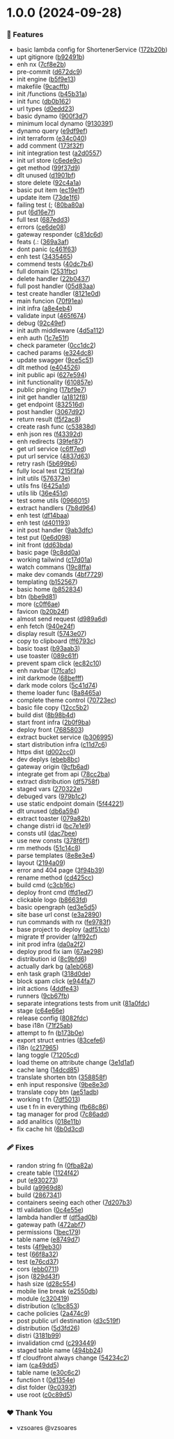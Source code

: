 # 1.0.0 (2024-09-28)


### 🚀 Features

- basic lambda config for ShortenerService ([172b20b](https://github.com/vzsoares/short-url/commit/172b20b))
- upt gitignore ([b92491b](https://github.com/vzsoares/short-url/commit/b92491b))
- enh nx ([7cf8e2b](https://github.com/vzsoares/short-url/commit/7cf8e2b))
- pre-commit ([d672dc9](https://github.com/vzsoares/short-url/commit/d672dc9))
- init engine ([b5f9e13](https://github.com/vzsoares/short-url/commit/b5f9e13))
- makefile ([9cacffb](https://github.com/vzsoares/short-url/commit/9cacffb))
- init /functions ([b45b31a](https://github.com/vzsoares/short-url/commit/b45b31a))
- init func ([db0b162](https://github.com/vzsoares/short-url/commit/db0b162))
- url types ([d0edd23](https://github.com/vzsoares/short-url/commit/d0edd23))
- basic dynamo ([900f3d7](https://github.com/vzsoares/short-url/commit/900f3d7))
- minimum local dynamo ([9130391](https://github.com/vzsoares/short-url/commit/9130391))
- dynamo query ([e9df9ef](https://github.com/vzsoares/short-url/commit/e9df9ef))
- init terraform ([e34c040](https://github.com/vzsoares/short-url/commit/e34c040))
- add comment ([173f32f](https://github.com/vzsoares/short-url/commit/173f32f))
- init integration test ([a2d0557](https://github.com/vzsoares/short-url/commit/a2d0557))
- init url store ([c6ede9c](https://github.com/vzsoares/short-url/commit/c6ede9c))
- get method ([99f37d9](https://github.com/vzsoares/short-url/commit/99f37d9))
- dlt unused ([d1901bf](https://github.com/vzsoares/short-url/commit/d1901bf))
- store delete ([92c4a1a](https://github.com/vzsoares/short-url/commit/92c4a1a))
- basic put item ([ec19e1f](https://github.com/vzsoares/short-url/commit/ec19e1f))
- update item ([73de1f6](https://github.com/vzsoares/short-url/commit/73de1f6))
- failing test (; ([80ba80a](https://github.com/vzsoares/short-url/commit/80ba80a))
- put ([6d16e7f](https://github.com/vzsoares/short-url/commit/6d16e7f))
- full test ([687edd3](https://github.com/vzsoares/short-url/commit/687edd3))
- errors ([ce6de08](https://github.com/vzsoares/short-url/commit/ce6de08))
- gateway responder ([c81dc6d](https://github.com/vzsoares/short-url/commit/c81dc6d))
- feats (.: ([369a3af](https://github.com/vzsoares/short-url/commit/369a3af))
- dont panic ([c461f63](https://github.com/vzsoares/short-url/commit/c461f63))
- enh test ([3435465](https://github.com/vzsoares/short-url/commit/3435465))
- commend tests ([40dc7b4](https://github.com/vzsoares/short-url/commit/40dc7b4))
- full domain ([2531fbc](https://github.com/vzsoares/short-url/commit/2531fbc))
- delete handler ([22b0437](https://github.com/vzsoares/short-url/commit/22b0437))
- full post handler ([05d83aa](https://github.com/vzsoares/short-url/commit/05d83aa))
- test create handler ([8121e0d](https://github.com/vzsoares/short-url/commit/8121e0d))
- main funcion ([70f91ea](https://github.com/vzsoares/short-url/commit/70f91ea))
- init infra ([a8e4eb4](https://github.com/vzsoares/short-url/commit/a8e4eb4))
- validate input ([465f674](https://github.com/vzsoares/short-url/commit/465f674))
- debug ([92c49ef](https://github.com/vzsoares/short-url/commit/92c49ef))
- init auth middleware ([4d5a112](https://github.com/vzsoares/short-url/commit/4d5a112))
- enh auth ([1c7e51f](https://github.com/vzsoares/short-url/commit/1c7e51f))
- check parameter ([0cc1dc2](https://github.com/vzsoares/short-url/commit/0cc1dc2))
- cached params ([e324dc8](https://github.com/vzsoares/short-url/commit/e324dc8))
- update swagger ([9ce5c51](https://github.com/vzsoares/short-url/commit/9ce5c51))
- dlt method ([e404526](https://github.com/vzsoares/short-url/commit/e404526))
- init public api ([627e594](https://github.com/vzsoares/short-url/commit/627e594))
- init functionality ([610857e](https://github.com/vzsoares/short-url/commit/610857e))
- public pinging ([17bf9e7](https://github.com/vzsoares/short-url/commit/17bf9e7))
- init get handler ([a1812f8](https://github.com/vzsoares/short-url/commit/a1812f8))
- get endpoint ([832516d](https://github.com/vzsoares/short-url/commit/832516d))
- post handler ([3067d92](https://github.com/vzsoares/short-url/commit/3067d92))
- return result ([f5f2ac8](https://github.com/vzsoares/short-url/commit/f5f2ac8))
- create rash func ([c53838d](https://github.com/vzsoares/short-url/commit/c53838d))
- enh json res ([f43392d](https://github.com/vzsoares/short-url/commit/f43392d))
- enh redirects ([39fef87](https://github.com/vzsoares/short-url/commit/39fef87))
- get url service ([c6ff7ed](https://github.com/vzsoares/short-url/commit/c6ff7ed))
- put url service ([4837d63](https://github.com/vzsoares/short-url/commit/4837d63))
- retry rash ([5b699b6](https://github.com/vzsoares/short-url/commit/5b699b6))
- fully local test ([215f3fa](https://github.com/vzsoares/short-url/commit/215f3fa))
- init utils ([576373e](https://github.com/vzsoares/short-url/commit/576373e))
- utils fns ([6425a1d](https://github.com/vzsoares/short-url/commit/6425a1d))
- utils lib ([36e451d](https://github.com/vzsoares/short-url/commit/36e451d))
- test some utils ([0966015](https://github.com/vzsoares/short-url/commit/0966015))
- extract handlers ([7b8d964](https://github.com/vzsoares/short-url/commit/7b8d964))
- enh test ([df14baa](https://github.com/vzsoares/short-url/commit/df14baa))
- enh test ([d401193](https://github.com/vzsoares/short-url/commit/d401193))
- init post handler ([9ab3dfc](https://github.com/vzsoares/short-url/commit/9ab3dfc))
- test put ([0e6d098](https://github.com/vzsoares/short-url/commit/0e6d098))
- init front ([dd63bda](https://github.com/vzsoares/short-url/commit/dd63bda))
- basic page ([9c8dd0a](https://github.com/vzsoares/short-url/commit/9c8dd0a))
- working tailwind ([c17d01a](https://github.com/vzsoares/short-url/commit/c17d01a))
- watch commans ([19c8ffa](https://github.com/vzsoares/short-url/commit/19c8ffa))
- make dev comands ([4bf7729](https://github.com/vzsoares/short-url/commit/4bf7729))
- templating ([b152567](https://github.com/vzsoares/short-url/commit/b152567))
- basic home ([b852834](https://github.com/vzsoares/short-url/commit/b852834))
- btn ([bbe9d81](https://github.com/vzsoares/short-url/commit/bbe9d81))
- more ([c0ff6ae](https://github.com/vzsoares/short-url/commit/c0ff6ae))
- favicon ([b20b24f](https://github.com/vzsoares/short-url/commit/b20b24f))
- almost send request ([d989a6d](https://github.com/vzsoares/short-url/commit/d989a6d))
- enh fetch ([940e24f](https://github.com/vzsoares/short-url/commit/940e24f))
- display result ([5743e07](https://github.com/vzsoares/short-url/commit/5743e07))
- copy to clipboard ([ff6793c](https://github.com/vzsoares/short-url/commit/ff6793c))
- basic toast ([b93aab3](https://github.com/vzsoares/short-url/commit/b93aab3))
- use toaster ([089c61f](https://github.com/vzsoares/short-url/commit/089c61f))
- prevent spam click ([ec82c10](https://github.com/vzsoares/short-url/commit/ec82c10))
- enh navbar ([17fcafc](https://github.com/vzsoares/short-url/commit/17fcafc))
- init darkmode ([68befff](https://github.com/vzsoares/short-url/commit/68befff))
- dark mode colors ([5c41d74](https://github.com/vzsoares/short-url/commit/5c41d74))
- theme loader func ([8a8465a](https://github.com/vzsoares/short-url/commit/8a8465a))
- complete theme control ([70723ec](https://github.com/vzsoares/short-url/commit/70723ec))
- basic file copy ([12cc5b2](https://github.com/vzsoares/short-url/commit/12cc5b2))
- build dist ([8b98b4d](https://github.com/vzsoares/short-url/commit/8b98b4d))
- start front infra ([2b0f9ba](https://github.com/vzsoares/short-url/commit/2b0f9ba))
- deploy front ([7685803](https://github.com/vzsoares/short-url/commit/7685803))
- extract bucket service ([b306995](https://github.com/vzsoares/short-url/commit/b306995))
- start distribution infra ([c11d7c6](https://github.com/vzsoares/short-url/commit/c11d7c6))
- https dist ([d002cc0](https://github.com/vzsoares/short-url/commit/d002cc0))
- dev deplys ([ebeb8bc](https://github.com/vzsoares/short-url/commit/ebeb8bc))
- gateway origin ([9cfb6ad](https://github.com/vzsoares/short-url/commit/9cfb6ad))
- integrate get from api ([78cc2ba](https://github.com/vzsoares/short-url/commit/78cc2ba))
- extract distribution ([df5758f](https://github.com/vzsoares/short-url/commit/df5758f))
- staged vars ([270322e](https://github.com/vzsoares/short-url/commit/270322e))
- debuged vars ([979b1c2](https://github.com/vzsoares/short-url/commit/979b1c2))
- use static endpoint domain ([5f44221](https://github.com/vzsoares/short-url/commit/5f44221))
- dlt unused ([db6a594](https://github.com/vzsoares/short-url/commit/db6a594))
- extract toaster ([079a82b](https://github.com/vzsoares/short-url/commit/079a82b))
- change distri id ([bc7e1e9](https://github.com/vzsoares/short-url/commit/bc7e1e9))
- consts util ([dac7bee](https://github.com/vzsoares/short-url/commit/dac7bee))
- use new consts ([378f6f1](https://github.com/vzsoares/short-url/commit/378f6f1))
- rm methods ([51c14c8](https://github.com/vzsoares/short-url/commit/51c14c8))
- parse templates ([8e8e3e4](https://github.com/vzsoares/short-url/commit/8e8e3e4))
- layout ([2194a09](https://github.com/vzsoares/short-url/commit/2194a09))
- error and 404 page ([3f94b39](https://github.com/vzsoares/short-url/commit/3f94b39))
- rename method ([cd425cc](https://github.com/vzsoares/short-url/commit/cd425cc))
- build cmd ([c3cb16c](https://github.com/vzsoares/short-url/commit/c3cb16c))
- deploy front cmd ([ffd1ed7](https://github.com/vzsoares/short-url/commit/ffd1ed7))
- clickable logo ([b8663fd](https://github.com/vzsoares/short-url/commit/b8663fd))
- basic opengraph ([ed3e5d5](https://github.com/vzsoares/short-url/commit/ed3e5d5))
- site base url const ([e3a2890](https://github.com/vzsoares/short-url/commit/e3a2890))
- run commands with nx ([fe9783f](https://github.com/vzsoares/short-url/commit/fe9783f))
- base project to deploy ([adf51cb](https://github.com/vzsoares/short-url/commit/adf51cb))
- migrate tf provider ([a1f92cf](https://github.com/vzsoares/short-url/commit/a1f92cf))
- init prod infra ([da0a2f2](https://github.com/vzsoares/short-url/commit/da0a2f2))
- deploy prod fix iam ([67ae298](https://github.com/vzsoares/short-url/commit/67ae298))
- distribution id ([8c9bfd6](https://github.com/vzsoares/short-url/commit/8c9bfd6))
- actually dark bg ([a1eb068](https://github.com/vzsoares/short-url/commit/a1eb068))
- enh task graph ([318d0de](https://github.com/vzsoares/short-url/commit/318d0de))
- block spam click ([e944fa7](https://github.com/vzsoares/short-url/commit/e944fa7))
- init actions ([4ddfe43](https://github.com/vzsoares/short-url/commit/4ddfe43))
- runners ([9cb67fb](https://github.com/vzsoares/short-url/commit/9cb67fb))
- separate integrations tests from unit ([81a0fdc](https://github.com/vzsoares/short-url/commit/81a0fdc))
- stage ([c64e66e](https://github.com/vzsoares/short-url/commit/c64e66e))
- release config ([8082fdc](https://github.com/vzsoares/short-url/commit/8082fdc))
- base i18n ([71f25ab](https://github.com/vzsoares/short-url/commit/71f25ab))
- attempt to fn ([b173b0e](https://github.com/vzsoares/short-url/commit/b173b0e))
- export struct entries ([83cefe6](https://github.com/vzsoares/short-url/commit/83cefe6))
- i18n ([c217965](https://github.com/vzsoares/short-url/commit/c217965))
- lang toggle ([71205cd](https://github.com/vzsoares/short-url/commit/71205cd))
- load theme on attribute change ([3e1d1af](https://github.com/vzsoares/short-url/commit/3e1d1af))
- cache lang ([14dcd85](https://github.com/vzsoares/short-url/commit/14dcd85))
- translate shorten btn ([358858f](https://github.com/vzsoares/short-url/commit/358858f))
- enh input responsive ([9be8e3d](https://github.com/vzsoares/short-url/commit/9be8e3d))
- translate copy btn ([ae51adb](https://github.com/vzsoares/short-url/commit/ae51adb))
- working t fn ([7df5013](https://github.com/vzsoares/short-url/commit/7df5013))
- use t fn in everything ([fb68c86](https://github.com/vzsoares/short-url/commit/fb68c86))
- tag manager for prod ([7c86add](https://github.com/vzsoares/short-url/commit/7c86add))
- add analitics ([018e11b](https://github.com/vzsoares/short-url/commit/018e11b))
- fix cache hit ([6b0d3cd](https://github.com/vzsoares/short-url/commit/6b0d3cd))

### 🩹 Fixes

- randon string fn ([0fba82a](https://github.com/vzsoares/short-url/commit/0fba82a))
- create table ([1124f42](https://github.com/vzsoares/short-url/commit/1124f42))
- put ([e930273](https://github.com/vzsoares/short-url/commit/e930273))
- build ([a9969d8](https://github.com/vzsoares/short-url/commit/a9969d8))
- build ([2867341](https://github.com/vzsoares/short-url/commit/2867341))
- containers seeing each other ([7d207b3](https://github.com/vzsoares/short-url/commit/7d207b3))
- ttl validation ([0c4e55e](https://github.com/vzsoares/short-url/commit/0c4e55e))
- lambda handler tf ([df5ad0b](https://github.com/vzsoares/short-url/commit/df5ad0b))
- gateway path ([472abf7](https://github.com/vzsoares/short-url/commit/472abf7))
- permissions ([1bec179](https://github.com/vzsoares/short-url/commit/1bec179))
- table name ([e8749d7](https://github.com/vzsoares/short-url/commit/e8749d7))
- tests ([4f9eb30](https://github.com/vzsoares/short-url/commit/4f9eb30))
- test ([66f8a32](https://github.com/vzsoares/short-url/commit/66f8a32))
- test ([e76cd37](https://github.com/vzsoares/short-url/commit/e76cd37))
- cors ([ebb0711](https://github.com/vzsoares/short-url/commit/ebb0711))
- json ([829d43f](https://github.com/vzsoares/short-url/commit/829d43f))
- hash size ([d28c554](https://github.com/vzsoares/short-url/commit/d28c554))
- mobile line break ([e2550db](https://github.com/vzsoares/short-url/commit/e2550db))
- module ([c320419](https://github.com/vzsoares/short-url/commit/c320419))
- distribution ([c1bc853](https://github.com/vzsoares/short-url/commit/c1bc853))
- cache policies ([2a474c9](https://github.com/vzsoares/short-url/commit/2a474c9))
- post public url destination ([d3c519f](https://github.com/vzsoares/short-url/commit/d3c519f))
- distribution ([5d3fd26](https://github.com/vzsoares/short-url/commit/5d3fd26))
- distri ([3181b99](https://github.com/vzsoares/short-url/commit/3181b99))
- invalidation cmd ([c293449](https://github.com/vzsoares/short-url/commit/c293449))
- staged table name ([494bb24](https://github.com/vzsoares/short-url/commit/494bb24))
- tf cloudfront always change ([54234c2](https://github.com/vzsoares/short-url/commit/54234c2))
- iam ([ca49dd5](https://github.com/vzsoares/short-url/commit/ca49dd5))
- table name ([e30c6c2](https://github.com/vzsoares/short-url/commit/e30c6c2))
- function t ([0d1354e](https://github.com/vzsoares/short-url/commit/0d1354e))
- dist folder ([9c0393f](https://github.com/vzsoares/short-url/commit/9c0393f))
- use root ([c0c89d5](https://github.com/vzsoares/short-url/commit/c0c89d5))

### ❤️  Thank You

- vzsoares @vzsoares
